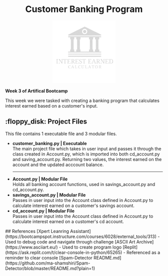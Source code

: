 <h1 align="center"> Customer Banking Program</h1>
<p align="center">
<img src="bankingLogo.gif" width="200" height="200">
</p>
<p> <b>Week 3 of Artifical Bootcamp</b></p>
<p>This week we were tasked with creating a banking program that calculates interest earned based on a customer's input.</p>
<h2> :floppy_disk: Project Files </h2>

<p> This file contains 1 executable file and 3 modular files. </p>

<ul>
    <li><b>customer_banking.py | Executable </b></li>   
    The main project file which takes in user input and passes it through the class created in Account.py, which is imported into both cd_account.py and saving_account.py. Returning two values, the interest earned on the account and the updated acccount balance.
    <hr>
    <li><b>Account.py | Modular File</b></li>    
    Holds all banking account functions, used in savings_account.py and cd_account.py.
    <li><b>savings_account.py | Modular File</b></li> 
    Passes in user input into the Account class defined in Account.py to calculate interest earned on a customer's savings account.
    <li><b>cd_account.py | Modular File</b></li> Passes in user input into the Account class defined in Account.py to calculate interest earned on a customer's cd account.
</ul>
## References
[Xpert Leanring Assistant](https://bootcampspot.instructure.com/courses/6028/external_tools/313) - Used to debug code and navigate through challenge    
[ASCII Art Archive](https://www.asciiart.eu/) - Used to create program logo    
[Replit](https://ask.replit.com/t/clear-console-in-python/65265) - Referenced as a reminder to clear console
[Spam-Detector README.md](https://github.com/ma-shamshiri/Spam-Detector/blob/master/README.md?plain=1)
